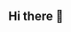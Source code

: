 ## Hi there 👋

<!--

**Here are some ideas to get you started:**

🙋‍♀️ I am glad to sart this organization and I am looking forward to work with all of you 
🌈 This github will contain repositories of all the work we will be doing 
👩‍💻 We can track and update our work and it will maintain proper workflow 

🧙 AND lets hack AI 
